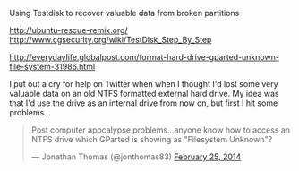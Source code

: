 Using Testdisk to recover valuable data from broken partitions

http://ubuntu-rescue-remix.org/
http://www.cgsecurity.org/wiki/TestDisk_Step_By_Step

http://everydaylife.globalpost.com/format-hard-drive-gparted-unknown-file-system-31986.html

I put out a cry for help on Twitter when when I thought I'd lost some very valuable data on an old NTFS formatted external hard drive. My idea was that I'd use the drive as an internal drive from now on, but first I hit some problems...

<blockquote class="twitter-tweet" lang="en"><p>Post computer apocalypse problems...anyone know how to access an NTFS drive which GParted is showing as &quot;Filesystem Unknown&quot;?</p>&mdash; Jonathan Thomas (@jonthomas83) <a href="https://twitter.com/jonthomas83/statuses/438404580037365760">February 25, 2014</a></blockquote>
<script async src="//platform.twitter.com/widgets.js" charset="utf-8"></script>

